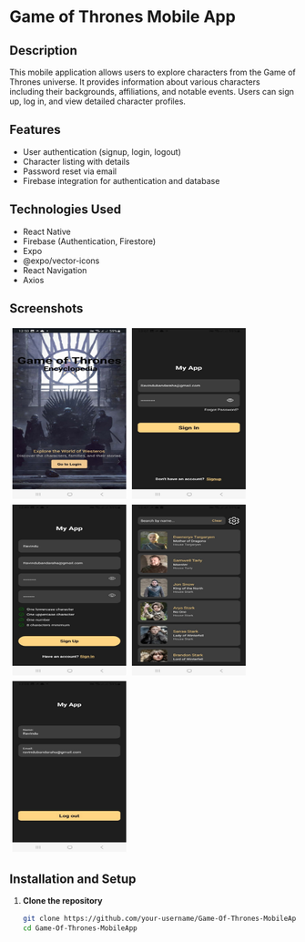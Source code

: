 # Game of Thrones Mobile App

## Description

This mobile application allows users to explore characters from the Game of Thrones universe. It provides information about various characters including their backgrounds, affiliations, and notable events. Users can sign up, log in, and view detailed character profiles.

## Features

- User authentication (signup, login, logout)
- Character listing with details
- Password reset via email
- Firebase integration for authentication and database

## Technologies Used

- React Native
- Firebase (Authentication, Firestore)
- Expo
- @expo/vector-icons
- React Navigation
- Axios

## Screenshots


<div style="display: flex; flex-wrap: wrap;">
  <img src="/Screenshots/LandingPage.jpg" alt="Screenshot 1" width="200" height="300" style="margin: 5px;">
  <img src="/Screenshots/SignInPage.jpg" alt="Screenshot 2" width="200" height="300" style="margin: 5px;">
  <img src="/Screenshots/RegistrationPage.jpg" alt="Screenshot 3" width="200" height="300" style="margin: 5px;">
  <img src="/Screenshots/DashBoardPage.jpg" alt="Screenshot 4" width="200" height="300" style="margin: 5px;">
  <img src="/Screenshots/SettingsPage.jpg" alt="Screenshot 5" width="200" height="300" style="margin: 5px;">
</div>

## Installation and Setup

1. **Clone the repository**

   ```bash
   git clone https://github.com/your-username/Game-Of-Thrones-MobileApp.git
   cd Game-Of-Thrones-MobileApp

